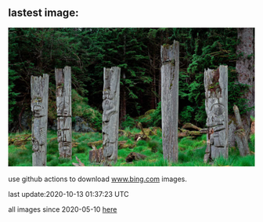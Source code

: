 ## lastest image:
![](images/HaidaTotems.jpg)

use github actions to download www.bing.com images.

last update:2020-10-13 01:37:23 UTC

all images since 2020-05-10 [here](https://github.com/counter2015/bing-daily-images/tree/master/images) 
